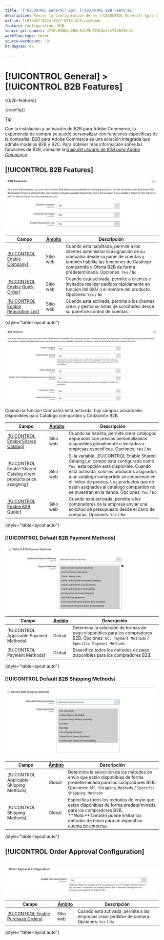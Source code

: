 ```yaml
---
title: '[!UICONTROL General] &gt; [!UICONTROL B2B Features]'
description: Revise la configuración de en [!UICONTROL General] &gt; [!UICONTROL B2B Features] de la administración de Commerce.
exl-id: fc07a067-b92a-49c7-8512-2dfcc1c6ba0c
feature: Configuration, B2B
source-git-commit: b710c0368dc765e3bf25e82324bffe7fb8192dbf
workflow-type: tm+mt
source-wordcount: '0'
ht-degree: 0%

---
```


# [!UICONTROL General] > [!UICONTROL B2B Features]

{{b2b-feature}}

{{config}}

>[!TIP]
>
>Con la instalación y activación de B2B para Adobe Commerce, la experiencia de compra se puede personalizar con funciones específicas de la compañía. B2B para Adobe Commerce es una solución integrada que admite modelos B2B y B2C. Para obtener más información sobre las funciones de B2B, consulte la [_Guía del usuario de B2B para Adobe Commerce_](https://experienceleague.adobe.com/docs/commerce-admin/b2b/introduction.html).

## [!UICONTROL B2B Features]

![Funciones B2B](./assets/b2b-features.png)<!-- zoom -->

| Campo | [Ámbito](../../getting-started/websites-stores-views.md#scope-settings) | Descripción |
|------- |----------------------------------------------------------------------- |------------ |
| [[!UICONTROL Enable Company]](../../b2b/account-companies.md) | Sitio web | Cuando está habilitada, permite a los clientes administrar la asignación de su compañía desde su panel de cuentas y también habilita las funciones de Catálogo compartido y Oferta B2B de forma predeterminada. Opciones: `Yes` / `No` |
| [[!UICONTROL Enable Quick Order]](../../b2b/quick-order.md) | Sitio web | Cuando está activada, permite a clientes e invitados realizar pedidos rápidamente en función del SKU o el nombre del producto. Opciones: `Yes` / `No` |
| [[!UICONTROL Enable Requisition List]](../../b2b/configure-requisition-lists.md) | Sitio web | Cuando está activada, permite a los clientes crear y gestionar listas de solicitudes desde su panel de control de cuentas. |

{style="table-layout:auto"}

![Funciones B2B con empresas y catálogos compartidos activados](./assets/b2b-features-company-enabled.png)<!-- zoom -->

Cuando la función Compañía está activada, hay campos adicionales disponibles para Catálogo compartido y Cotización B2B.

| Campo | [Ámbito](../../getting-started/websites-stores-views.md#scope-settings) | Descripción |
|------- |----------------------------------------------------------------------- |------------ |
| [[!UICONTROL Enable Shared Catalog]](../../b2b/catalog-shared.md) | Sitio web | Cuando se habilita, permite crear catálogos depurados con precios personalizados disponibles globalmente o limitados a empresas específicas. Opciones: `Yes` / `No` |
| [!UICONTROL Enable Shared Catalog direct products price assigning] | Sitio web | Si la variable _[!UICONTROL Enable Shared Catalog]_el campo está configurado como `Yes`, esta opción está disponible. Cuando está activada, solo los productos asignados a un catálogo compartido se almacenan en el índice de precios. Los productos que no están asignados al catálogo compartido no se muestran en la tienda. Opciones: `Yes` / `No` |
| [[!UICONTROL Enable B2B Quote]](../../b2b/configure-quotes.md) | Sitio web | Cuando está activada, permite a los compradores de la empresa enviar una solicitud de presupuesto desde el carro de compras. Opciones: `Yes` / `No` |

{style="table-layout:auto"}

### [!UICONTROL Default B2B Payment Methods]

![Configuración B2B: configuración de método de pago por defecto](./assets/b2b-features-default-payment-methods.png)<!-- zoom -->

| Campo | [Ámbito](../../getting-started/websites-stores-views.md#scope-settings) | Descripción |
|------- |----------------------------------------------------------------------- |------------ |
| [!UICONTROL Applicable Payment Methods] | Global | Determina la selección de formas de pago disponibles para los compradores B2B. Opciones: `All Payment Methods` / `Specific Payment Methods` |
| [!UICONTROL Payment Methods] | Global | Especifica todos los métodos de pago disponibles para los compradores B2B. |

{style="table-layout:auto"}

### [!UICONTROL Default B2B Shipping Methods]

![Configuración B2B: métodos de envío predeterminados](./assets/b2b-features-shipping-methods.png)<!-- zoom -->

| Campo | [Ámbito](../../getting-started/websites-stores-views.md#scope-settings) | Descripción |
|------- |----------------------------------------------------------------------- |------------ |
| [!UICONTROL Applicable Shipping Methods] | Global | Determina la selección de los métodos de envío que están disponibles de forma predeterminada para los compradores B2B. Opciones: `All Shipping Methods` / `Specific Shipping Methods` |
| [!UICONTROL Shipping Methods] | Global | Especifica todos los métodos de envío que están disponibles de forma predeterminada para los compradores B2B. <br/>**_Nota:_**También puede limitar los métodos de envío para un específico [cuenta de empresa](../../b2b/account-companies.md). |

{style="table-layout:auto"}

## [!UICONTROL Order Approval Configuration]

![Funciones B2B: Configuración de aprobación de pedidos](./assets/b2b-features-order-approval.png)<!-- zoom -->

| Campo | [Ámbito](../../getting-started/websites-stores-views.md#scope-settings) | Descripción |
|------- |----------------------------------------------------------------------- |------------ |
| [[!UICONTROL Enable Purchase Orders]](../../stores-purchase/purchase-order.md) | Sitio web | Cuando está activada, permite a las empresas crear pedidos de compra. Opciones: `Yes` / `No` |

{style="table-layout:auto"}



